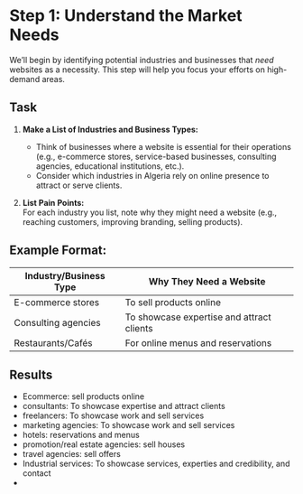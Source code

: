 # **Step 1: Understand the Market Needs**

We’ll begin by identifying potential industries and businesses that _need_ websites as a necessity. This step will help you focus your efforts on high-demand areas.

## **Task**

1. **Make a List of Industries and Business Types:**
    
    - Think of businesses where a website is essential for their operations (e.g., e-commerce stores, service-based businesses, consulting agencies, educational institutions, etc.).
    - Consider which industries in Algeria rely on online presence to attract or serve clients.
2. **List Pain Points:**  
    For each industry you list, note why they might need a website (e.g., reaching customers, improving branding, selling products).
    

## **Example Format:**

|**Industry/Business Type**|**Why They Need a Website**|
|---|---|
|E-commerce stores|To sell products online|
|Consulting agencies|To showcase expertise and attract clients|
|Restaurants/Cafés|For online menus and reservations|

## Results
- Ecommerce: sell products online
- consultants: To showcase expertise and attract clients
- freelancers: To showcase work and sell services
- marketing agencies: To showcase work and sell services
- hotels: reservations and menus
- promotion/real estate agencies: sell houses
- travel agencies: sell offers
- Industrial services: To showcase services, experties and credibility, and contact
- 
